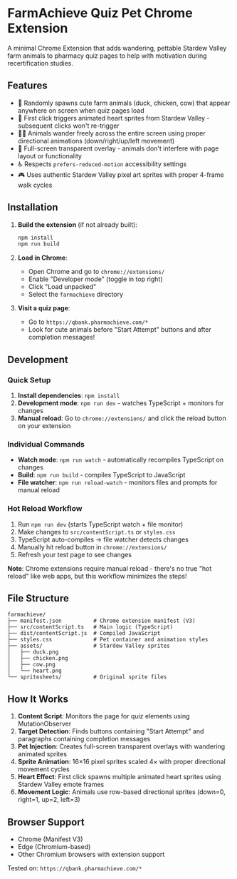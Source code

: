 # FarmAchieve Quiz Pet Chrome Extension

A minimal Chrome Extension that adds wandering, pettable Stardew Valley farm animals to pharmacy quiz pages to help with motivation during recertification studies.

## Features

- 🐔 Randomly spawns cute farm animals (duck, chicken, cow) that appear anywhere on screen when quiz pages load
- 💖 First click triggers animated heart sprites from Stardew Valley - subsequent clicks won't re-trigger
- 🚶‍♂️ Animals wander freely across the entire screen using proper directional animations (down/right/up/left movement)
- 🌟 Full-screen transparent overlay - animals don't interfere with page layout or functionality
- ♿ Respects `prefers-reduced-motion` accessibility settings
- 🎮 Uses authentic Stardew Valley pixel art sprites with proper 4-frame walk cycles

## Installation

1. **Build the extension** (if not already built):

   ```bash
   npm install
   npm run build
   ```

2. **Load in Chrome**:
   - Open Chrome and go to `chrome://extensions/`
   - Enable "Developer mode" (toggle in top right)
   - Click "Load unpacked"
   - Select the `farmachieve` directory

3. **Visit a quiz page**:
   - Go to `https://qbank.pharmachieve.com/*`
   - Look for cute animals before "Start Attempt" buttons and after completion messages!

## Development

### Quick Setup
1. **Install dependencies**: `npm install`
2. **Development mode**: `npm run dev` - watches TypeScript + monitors for changes
3. **Manual reload**: Go to `chrome://extensions/` and click the reload button on your extension

### Individual Commands
- **Watch mode**: `npm run watch` - automatically recompiles TypeScript on changes
- **Build**: `npm run build` - compiles TypeScript to JavaScript
- **File watcher**: `npm run reload-watch` - monitors files and prompts for manual reload

### Hot Reload Workflow
1. Run `npm run dev` (starts TypeScript watch + file monitor)
2. Make changes to `src/contentScript.ts` or `styles.css`
3. TypeScript auto-compiles → file watcher detects changes
4. Manually hit reload button in `chrome://extensions/`
5. Refresh your test page to see changes

**Note**: Chrome extensions require manual reload - there's no true "hot reload" like web apps, but this workflow minimizes the steps!

## File Structure

```text
farmachieve/
├── manifest.json          # Chrome extension manifest (V3)
├── src/contentScript.ts   # Main logic (TypeScript)
├── dist/contentScript.js  # Compiled JavaScript
├── styles.css             # Pet container and animation styles
├── assets/                # Stardew Valley sprites
│   ├── duck.png
│   ├── chicken.png
│   ├── cow.png
│   └── heart.png
└── spritesheets/          # Original sprite files
```

## How It Works

1. **Content Script**: Monitors the page for quiz elements using MutationObserver
2. **Target Detection**: Finds buttons containing "Start Attempt" and paragraphs containing completion messages
3. **Pet Injection**: Creates full-screen transparent overlays with wandering animated sprites
4. **Sprite Animation**: 16×16 pixel sprites scaled 4× with proper directional movement cycles
5. **Heart Effect**: First click spawns multiple animated heart sprites using Stardew Valley emote frames
6. **Movement Logic**: Animals use row-based directional sprites (down=0, right=1, up=2, left=3)

## Browser Support

- Chrome (Manifest V3)
- Edge (Chromium-based)
- Other Chromium browsers with extension support

Tested on: `https://qbank.pharmachieve.com/*`
